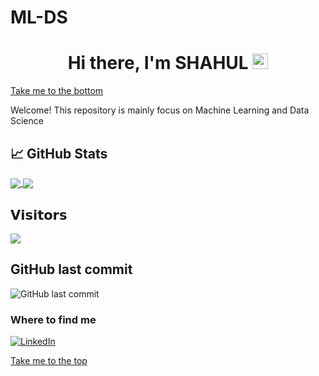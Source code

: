 # ML-DS
<a name="top"></a>
<div align="center">
  <h1>Hi there, I'm <b>SHAHUL</b> <img src="https://media.giphy.com/media/hvRJCLFzcasrR4ia7z/giphy.gif" width="25px"> </h1>
    
</div>

[Take me to the bottom](#bottom)

Welcome! This repository is mainly focus on Machine Learning and Data Science

## &#x1f4c8; GitHub Stats

<a href="https://github.com/shahulshahu/ML-DS">
  <img align="center" src="https://github-readme-stats.vercel.app/api/top-langs/?username=shahulshahu&hide=CSS,HTML,PLSQL&title_color=ffffff&text_color=c9cacc&icon_color=2bbc8a&bg_color=1d1f21" />
</a>
<a href="https://github.com/MartinHeinz/go-project-blueprint">
  <img align="center" src="https://github-readme-stats.vercel.app/api/pin/?username=shahulshahu&repo=ML-DS&title_color=ffffff&text_color=c9cacc&icon_color=2bbc8a&bg_color=1d1f21" />
</a>

## 𝗩𝗶𝘀𝗶𝘁𝗼𝗿𝘀
![](https://visitor-badge.glitch.me/badge?page_id=shahulshahu)

## GitHub last commit

![GitHub last commit](https://img.shields.io/github/last-commit/shahulshahu/ML-DS)

<h3>Where to find me</h3>
<p><!--a href="https://github.com/shahulshahu" target="_blank"><img alt="Github" src="https://img.shields.io/badge/GitHub-%2312100E.svg?&style=for-the-badge&logo=Github&logoColor=white" /></a--> <a href="https://www.linkedin.com/in/shahulsk" target="_blank"><img alt="LinkedIn" src="https://img.shields.io/badge/linkedin-%230077B5.svg?&style=for-the-badge&logo=linkedin&logoColor=white" /></a>
</p>

<a name="bottom"></a>
[Take me to the top](#top)
